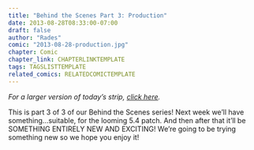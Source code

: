 ```yaml
---
title: "Behind the Scenes Part 3: Production"
date: 2013-08-28T08:33:00-07:00
draft: false
author: "Rades"
comic: "2013-08-28-production.jpg"
chapter: Comic
chapter_link: CHAPTERLINKTEMPLATE
tags: TAGSLISTTEMPLATE
related_comics: RELATEDCOMICTEMPLATE
---
```


*For a larger version of today’s strip, <a href="/images/post-images/production_med.jpg">click here</a>.*


This is part 3 of 3 of our Behind the Scenes series! Next week we’ll have something…suitable, for the looming 5.4 patch. And then after that it’ll be SOMETHING ENTIRELY NEW AND EXCITING! We’re going to be trying something new so we hope you enjoy it!

